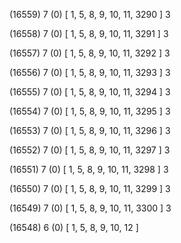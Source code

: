 (16559) 7 (0) [ 1, 5, 8, 9, 10, 11, 3290 ] 3 


(16558) 7 (0) [ 1, 5, 8, 9, 10, 11, 3291 ] 3 


(16557) 7 (0) [ 1, 5, 8, 9, 10, 11, 3292 ] 3 


(16556) 7 (0) [ 1, 5, 8, 9, 10, 11, 3293 ] 3 


(16555) 7 (0) [ 1, 5, 8, 9, 10, 11, 3294 ] 3 


(16554) 7 (0) [ 1, 5, 8, 9, 10, 11, 3295 ] 3 


(16553) 7 (0) [ 1, 5, 8, 9, 10, 11, 3296 ] 3 


(16552) 7 (0) [ 1, 5, 8, 9, 10, 11, 3297 ] 3 


(16551) 7 (0) [ 1, 5, 8, 9, 10, 11, 3298 ] 3 


(16550) 7 (0) [ 1, 5, 8, 9, 10, 11, 3299 ] 3 


(16549) 7 (0) [ 1, 5, 8, 9, 10, 11, 3300 ] 3 


(16548) 6 (0) [ 1, 5, 8, 9, 10, 12 ]  


